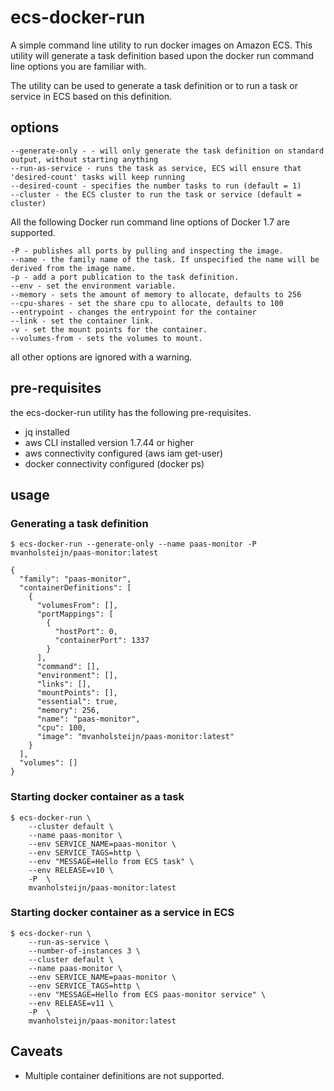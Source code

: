 # ecs-docker-run

A simple command line utility to run docker images on Amazon ECS. This utility will generate a task definition based upon the
docker run command line options you are familiar with.

The utility can be used to generate a task definition or to run a task or service in ECS based on this definition.

## options

```
--generate-only - - will only generate the task definition on standard output, without starting anything
--run-as-service - runs the task as service, ECS will ensure that 'desired-count' tasks will keep running
--desired-count - specifies the number tasks to run (default = 1)
--cluster - the ECS cluster to run the task or service (default = cluster)
```

All the following Docker run command line options of Docker 1.7 are supported.

```
-P - publishes all ports by pulling and inspecting the image.
--name - the family name of the task. If unspecified the name will be derived from the image name.
-p - add a port publication to the task definition.
--env - set the environment variable.
--memory - sets the amount of memory to allocate, defaults to 256
--cpu-shares - set the share cpu to allocate, defaults to 100
--entrypoint - changes the entrypoint for the container
--link - set the container link.
-v - set the mount points for the container.
--volumes-from - sets the volumes to mount.
```
all other options are ignored with a warning.


## pre-requisites
the ecs-docker-run utility has the following pre-requisites.

- jq installed
- aws CLI installed version 1.7.44 or higher
- aws connectivity configured (aws iam get-user)
- docker connectivity configured (docker ps)

## usage

### Generating a task definition

```
$ ecs-docker-run --generate-only --name paas-monitor -P  mvanholsteijn/paas-monitor:latest

{
  "family": "paas-monitor",
  "containerDefinitions": [
    {
      "volumesFrom": [],
      "portMappings": [
        {
          "hostPort": 0,
          "containerPort": 1337
        }
      ],
      "command": [],
      "environment": [],
      "links": [],
      "mountPoints": [],
      "essential": true,
      "memory": 256,
      "name": "paas-monitor",
      "cpu": 100,
      "image": "mvanholsteijn/paas-monitor:latest"
    }
  ],
  "volumes": []
}
```


### Starting docker container as a task

```
$ ecs-docker-run \
	--cluster default \
	--name paas-monitor \
	--env SERVICE_NAME=paas-monitor \
	--env SERVICE_TAGS=http \
	--env "MESSAGE=Hello from ECS task" \
	--env RELEASE=v10 \
	-P  \
	mvanholsteijn/paas-monitor:latest
```

### Starting docker container as a service in ECS

```
$ ecs-docker-run \
	--run-as-service \
	--number-of-instances 3 \
	--cluster default \
	--name paas-monitor \
	--env SERVICE_NAME=paas-monitor \
	--env SERVICE_TAGS=http \
	--env "MESSAGE=Hello from ECS paas-monitor service" \
	--env RELEASE=v11 \
	-P  \
	mvanholsteijn/paas-monitor:latest
```

## Caveats
- Multiple container definitions are not supported.
